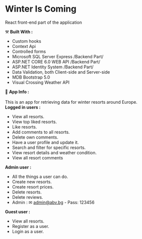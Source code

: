 # Winter Is Coming
React front-end part of the application

⚒️  <strong> Built With : </strong>
 - Custom hooks
 - Context Api
 - Controlled forms
 - Microsoft SQL Server Express /Backend Part/
 - ASP.NET CORE 6.0 WEB API /Backend Part/
 - ASP.NET Identity System /Backend Part/
 - Data Validation, both Client-side and Server-side
 - MDB Bootstrap 5.0
 - Visual Crossing Weather API

💬 <strong> App Info : </strong> \
 <br />
 This is an app for retrieving data for winter resorts around Europe. 
 <br />
  <strong> Logged in users :  </strong>
 - View all resorts.
 - View top liked resorts.
 - Like resorts.
 - Add comments to all resorts.
 - Delete own comments.
 - Have a user profile and update it.
 - Search and filter for specific resorts.
 - View resort details and weather condition.
 - View all resort comments
 
  <strong> Admin user : </strong>
 - All the things a user can do.
 - Create new resorts.
 - Create resort prices.
 - Delete resorts.
 - Delete reviews.
 - Admin : ✉ admin@abv.bg - Pass: 123456  
 
 <strong> Guest user : </strong>
 - View all resorts.
 - Register as a user.
 - Login as a user.



